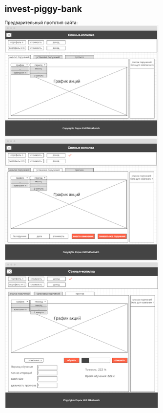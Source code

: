 # invest-piggy-bank
Предварительный прототип сайта:
![alt text](https://github.com/Kirpo97/invest-piggy-bank/blob/master/img/prototype/piggy-bank_prototype_1.png)
![alt text](https://github.com/Kirpo97/invest-piggy-bank/blob/master/img/prototype/piggy-bank_prototype_2.png)
![alt text](https://github.com/Kirpo97/invest-piggy-bank/blob/master/img/prototype/piggy-bank_prototype_3.png)

